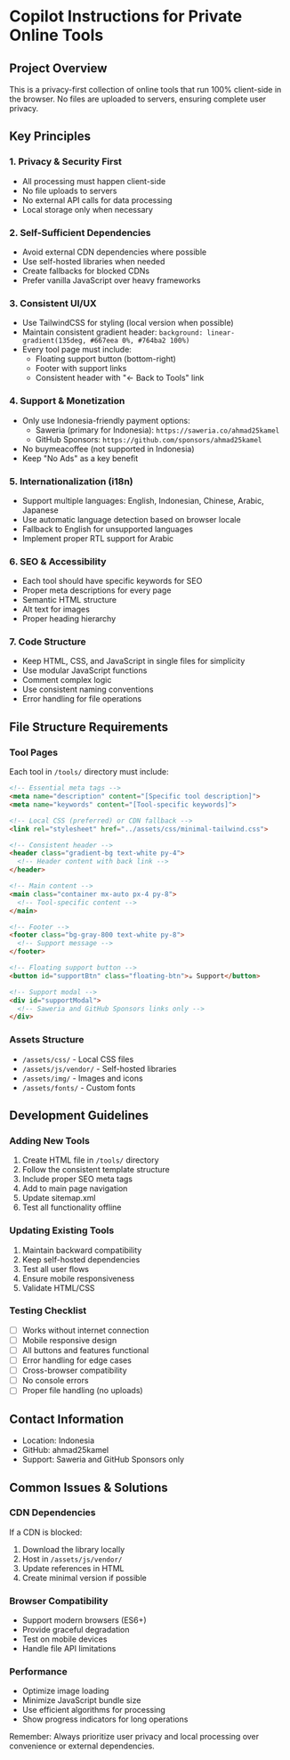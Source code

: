 # Copilot Instructions for Private Online Tools

## Project Overview
This is a privacy-first collection of online tools that run 100% client-side in the browser. No files are uploaded to servers, ensuring complete user privacy.

## Key Principles

### 1. Privacy & Security First
- All processing must happen client-side
- No file uploads to servers
- No external API calls for data processing
- Local storage only when necessary

### 2. Self-Sufficient Dependencies
- Avoid external CDN dependencies where possible
- Use self-hosted libraries when needed
- Create fallbacks for blocked CDNs
- Prefer vanilla JavaScript over heavy frameworks

### 3. Consistent UI/UX
- Use TailwindCSS for styling (local version when possible)
- Maintain consistent gradient header: `background: linear-gradient(135deg, #667eea 0%, #764ba2 100%)`
- Every tool page must include:
  - Floating support button (bottom-right)
  - Footer with support links
  - Consistent header with "← Back to Tools" link

### 4. Support & Monetization
- Only use Indonesia-friendly payment options:
  - Saweria (primary for Indonesia): `https://saweria.co/ahmad25kamel`
  - GitHub Sponsors: `https://github.com/sponsors/ahmad25kamel`
- No buymeacoffee (not supported in Indonesia)
- Keep "No Ads" as a key benefit

### 5. Internationalization (i18n)
- Support multiple languages: English, Indonesian, Chinese, Arabic, Japanese
- Use automatic language detection based on browser locale
- Fallback to English for unsupported languages
- Implement proper RTL support for Arabic

### 6. SEO & Accessibility
- Each tool should have specific keywords for SEO
- Proper meta descriptions for every page
- Semantic HTML structure
- Alt text for images
- Proper heading hierarchy

### 7. Code Structure
- Keep HTML, CSS, and JavaScript in single files for simplicity
- Use modular JavaScript functions
- Comment complex logic
- Use consistent naming conventions
- Error handling for file operations

## File Structure Requirements

### Tool Pages
Each tool in `/tools/` directory must include:
```html
<!-- Essential meta tags -->
<meta name="description" content="[Specific tool description]">
<meta name="keywords" content="[Tool-specific keywords]">

<!-- Local CSS (preferred) or CDN fallback -->
<link rel="stylesheet" href="../assets/css/minimal-tailwind.css">

<!-- Consistent header -->
<header class="gradient-bg text-white py-4">
  <!-- Header content with back link -->
</header>

<!-- Main content -->
<main class="container mx-auto px-4 py-8">
  <!-- Tool-specific content -->
</main>

<!-- Footer -->
<footer class="bg-gray-800 text-white py-8">
  <!-- Support message -->
</footer>

<!-- Floating support button -->
<button id="supportBtn" class="floating-btn">☕ Support</button>

<!-- Support modal -->
<div id="supportModal">
  <!-- Saweria and GitHub Sponsors links only -->
</div>
```

### Assets Structure
- `/assets/css/` - Local CSS files
- `/assets/js/vendor/` - Self-hosted libraries
- `/assets/img/` - Images and icons
- `/assets/fonts/` - Custom fonts

## Development Guidelines

### Adding New Tools
1. Create HTML file in `/tools/` directory
2. Follow the consistent template structure
3. Include proper SEO meta tags
4. Add to main page navigation
5. Update sitemap.xml
6. Test all functionality offline

### Updating Existing Tools
1. Maintain backward compatibility
2. Keep self-hosted dependencies
3. Test all user flows
4. Ensure mobile responsiveness
5. Validate HTML/CSS

### Testing Checklist
- [ ] Works without internet connection
- [ ] Mobile responsive design
- [ ] All buttons and features functional
- [ ] Error handling for edge cases
- [ ] Cross-browser compatibility
- [ ] No console errors
- [ ] Proper file handling (no uploads)

## Contact Information
- Location: Indonesia
- GitHub: ahmad25kamel
- Support: Saweria and GitHub Sponsors only

## Common Issues & Solutions

### CDN Dependencies
If a CDN is blocked:
1. Download the library locally
2. Host in `/assets/js/vendor/`
3. Update references in HTML
4. Create minimal version if possible

### Browser Compatibility
- Support modern browsers (ES6+)
- Provide graceful degradation
- Test on mobile devices
- Handle file API limitations

### Performance
- Optimize image loading
- Minimize JavaScript bundle size
- Use efficient algorithms for processing
- Show progress indicators for long operations

Remember: Always prioritize user privacy and local processing over convenience or external dependencies.